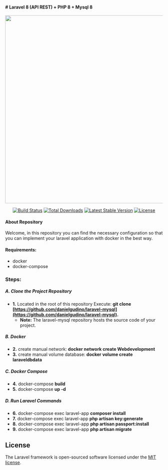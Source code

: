 #### # Laravel 8 (API REST) + PHP 8 + Mysql 8

<p align="center"><a href="https://laravel.com" target="_blank"><img src="https://i.ibb.co/D4Rpj92/Selection-021.png" width="600"></a></p>

<p align="center">
<a href="https://travis-ci.org/laravel/framework"><img src="https://travis-ci.org/laravel/framework.svg" alt="Build Status"></a>
<a href="https://packagist.org/packages/laravel/framework"><img src="https://img.shields.io/packagist/dt/laravel/framework" alt="Total Downloads"></a>
<a href="https://packagist.org/packages/laravel/framework"><img src="https://img.shields.io/packagist/v/laravel/framework" alt="Latest Stable Version"></a>
<a href="https://packagist.org/packages/laravel/framework"><img src="https://img.shields.io/packagist/l/laravel/framework" alt="License"></a>
</p>

#### About Repository

Welcome, in this repository you can find the necessary configuration so that you can implement your laravel application with docker in the best way.

#### Requirements:
- docker
- docker-compose

### Steps:

##### A. *Clone the Project Repository* 
- **1.** Located in the root of this repository Execute: **git clone [https://github.com/danielgudino/laravel-mysql](https://github.com/danielgudino/laravel-mysql).**
    - **Note:** The laravel-mysql repository hosts the source code of your project.

##### B. *Docker*
- **2.** create manual network: **docker network create Webdevelopment**
- **3.** create manual volume database: **docker volume create laraveldbdata**

##### C. *Docker Compose*
- **4.** docker-compose **build**
- **5.** docker-compose **up -d**

##### D. *Run Laravel Commands*
- **6.** docker-compose exec laravel-app **composer install**
- **7.** docker-compose exec laravel-app **php artisan key:generate**
- **8.** docker-compose exec laravel-app **php artisan passport:install**
- **9.** docker-compose exec laravel-app **php artisan migrate**

## License

The Laravel framework is open-sourced software licensed under the [MIT license](https://opensource.org/licenses/MIT).
